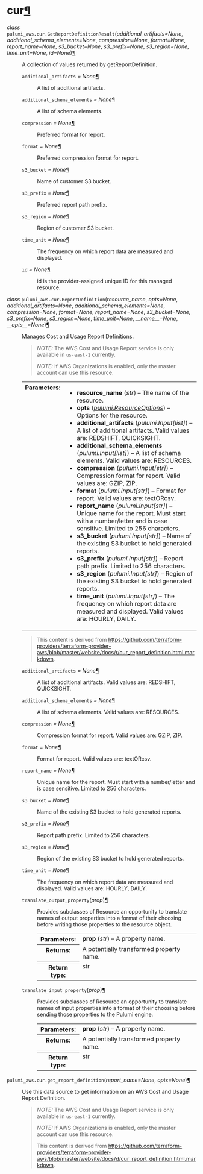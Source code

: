 ---
---

<div class="section" id="module-pulumi_aws.cur">
<span id="cur"></span><h1>cur<a class="headerlink" href="#module-pulumi_aws.cur" title="Permalink to this headline">¶</a></h1>
<dl class="class">
<dt id="pulumi_aws.cur.GetReportDefinitionResult">
<em class="property">class </em><code class="descclassname">pulumi_aws.cur.</code><code class="descname">GetReportDefinitionResult</code><span class="sig-paren">(</span><em>additional_artifacts=None</em>, <em>additional_schema_elements=None</em>, <em>compression=None</em>, <em>format=None</em>, <em>report_name=None</em>, <em>s3_bucket=None</em>, <em>s3_prefix=None</em>, <em>s3_region=None</em>, <em>time_unit=None</em>, <em>id=None</em><span class="sig-paren">)</span><a class="headerlink" href="#pulumi_aws.cur.GetReportDefinitionResult" title="Permalink to this definition">¶</a></dt>
<dd><p>A collection of values returned by getReportDefinition.</p>
<dl class="attribute">
<dt id="pulumi_aws.cur.GetReportDefinitionResult.additional_artifacts">
<code class="descname">additional_artifacts</code><em class="property"> = None</em><a class="headerlink" href="#pulumi_aws.cur.GetReportDefinitionResult.additional_artifacts" title="Permalink to this definition">¶</a></dt>
<dd><p>A list of additional artifacts.</p>
</dd></dl>

<dl class="attribute">
<dt id="pulumi_aws.cur.GetReportDefinitionResult.additional_schema_elements">
<code class="descname">additional_schema_elements</code><em class="property"> = None</em><a class="headerlink" href="#pulumi_aws.cur.GetReportDefinitionResult.additional_schema_elements" title="Permalink to this definition">¶</a></dt>
<dd><p>A list of schema elements.</p>
</dd></dl>

<dl class="attribute">
<dt id="pulumi_aws.cur.GetReportDefinitionResult.compression">
<code class="descname">compression</code><em class="property"> = None</em><a class="headerlink" href="#pulumi_aws.cur.GetReportDefinitionResult.compression" title="Permalink to this definition">¶</a></dt>
<dd><p>Preferred format for report.</p>
</dd></dl>

<dl class="attribute">
<dt id="pulumi_aws.cur.GetReportDefinitionResult.format">
<code class="descname">format</code><em class="property"> = None</em><a class="headerlink" href="#pulumi_aws.cur.GetReportDefinitionResult.format" title="Permalink to this definition">¶</a></dt>
<dd><p>Preferred compression format for report.</p>
</dd></dl>

<dl class="attribute">
<dt id="pulumi_aws.cur.GetReportDefinitionResult.s3_bucket">
<code class="descname">s3_bucket</code><em class="property"> = None</em><a class="headerlink" href="#pulumi_aws.cur.GetReportDefinitionResult.s3_bucket" title="Permalink to this definition">¶</a></dt>
<dd><p>Name of customer S3 bucket.</p>
</dd></dl>

<dl class="attribute">
<dt id="pulumi_aws.cur.GetReportDefinitionResult.s3_prefix">
<code class="descname">s3_prefix</code><em class="property"> = None</em><a class="headerlink" href="#pulumi_aws.cur.GetReportDefinitionResult.s3_prefix" title="Permalink to this definition">¶</a></dt>
<dd><p>Preferred report path prefix.</p>
</dd></dl>

<dl class="attribute">
<dt id="pulumi_aws.cur.GetReportDefinitionResult.s3_region">
<code class="descname">s3_region</code><em class="property"> = None</em><a class="headerlink" href="#pulumi_aws.cur.GetReportDefinitionResult.s3_region" title="Permalink to this definition">¶</a></dt>
<dd><p>Region of customer S3 bucket.</p>
</dd></dl>

<dl class="attribute">
<dt id="pulumi_aws.cur.GetReportDefinitionResult.time_unit">
<code class="descname">time_unit</code><em class="property"> = None</em><a class="headerlink" href="#pulumi_aws.cur.GetReportDefinitionResult.time_unit" title="Permalink to this definition">¶</a></dt>
<dd><p>The frequency on which report data are measured and displayed.</p>
</dd></dl>

<dl class="attribute">
<dt id="pulumi_aws.cur.GetReportDefinitionResult.id">
<code class="descname">id</code><em class="property"> = None</em><a class="headerlink" href="#pulumi_aws.cur.GetReportDefinitionResult.id" title="Permalink to this definition">¶</a></dt>
<dd><p>id is the provider-assigned unique ID for this managed resource.</p>
</dd></dl>

</dd></dl>

<dl class="class">
<dt id="pulumi_aws.cur.ReportDefinition">
<em class="property">class </em><code class="descclassname">pulumi_aws.cur.</code><code class="descname">ReportDefinition</code><span class="sig-paren">(</span><em>resource_name</em>, <em>opts=None</em>, <em>additional_artifacts=None</em>, <em>additional_schema_elements=None</em>, <em>compression=None</em>, <em>format=None</em>, <em>report_name=None</em>, <em>s3_bucket=None</em>, <em>s3_prefix=None</em>, <em>s3_region=None</em>, <em>time_unit=None</em>, <em>__name__=None</em>, <em>__opts__=None</em><span class="sig-paren">)</span><a class="headerlink" href="#pulumi_aws.cur.ReportDefinition" title="Permalink to this definition">¶</a></dt>
<dd><p>Manages Cost and Usage Report Definitions.</p>
<blockquote>
<div><p><em>NOTE:</em> The AWS Cost and Usage Report service is only available in <code class="docutils literal notranslate"><span class="pre">us-east-1</span></code> currently.</p>
<p><em>NOTE:</em> If AWS Organizations is enabled, only the master account can use this resource.</p>
</div></blockquote>
<table class="docutils field-list" frame="void" rules="none">
<col class="field-name" />
<col class="field-body" />
<tbody valign="top">
<tr class="field-odd field"><th class="field-name">Parameters:</th><td class="field-body"><ul class="first last simple">
<li><strong>resource_name</strong> (<em>str</em>) – The name of the resource.</li>
<li><strong>opts</strong> (<a class="reference internal" href="../../pulumi/#pulumi.ResourceOptions" title="pulumi.ResourceOptions"><em>pulumi.ResourceOptions</em></a>) – Options for the resource.</li>
<li><strong>additional_artifacts</strong> (<em>pulumi.Input</em><em>[</em><em>list</em><em>]</em>) – A list of additional artifacts. Valid values are: REDSHIFT, QUICKSIGHT.</li>
<li><strong>additional_schema_elements</strong> (<em>pulumi.Input</em><em>[</em><em>list</em><em>]</em>) – A list of schema elements. Valid values are: RESOURCES.</li>
<li><strong>compression</strong> (<em>pulumi.Input</em><em>[</em><em>str</em><em>]</em>) – Compression format for report. Valid values are: GZIP, ZIP.</li>
<li><strong>format</strong> (<em>pulumi.Input</em><em>[</em><em>str</em><em>]</em>) – Format for report. Valid values are: textORcsv.</li>
<li><strong>report_name</strong> (<em>pulumi.Input</em><em>[</em><em>str</em><em>]</em>) – Unique name for the report. Must start with a number/letter and is case sensitive. Limited to 256 characters.</li>
<li><strong>s3_bucket</strong> (<em>pulumi.Input</em><em>[</em><em>str</em><em>]</em>) – Name of the existing S3 bucket to hold generated reports.</li>
<li><strong>s3_prefix</strong> (<em>pulumi.Input</em><em>[</em><em>str</em><em>]</em>) – Report path prefix. Limited to 256 characters.</li>
<li><strong>s3_region</strong> (<em>pulumi.Input</em><em>[</em><em>str</em><em>]</em>) – Region of the existing S3 bucket to hold generated reports.</li>
<li><strong>time_unit</strong> (<em>pulumi.Input</em><em>[</em><em>str</em><em>]</em>) – The frequency on which report data are measured and displayed.  Valid values are: HOURLY, DAILY.</li>
</ul>
</td>
</tr>
</tbody>
</table>
<blockquote>
<div>This content is derived from <a class="reference external" href="https://github.com/terraform-providers/terraform-provider-aws/blob/master/website/docs/r/cur_report_definition.html.markdown">https://github.com/terraform-providers/terraform-provider-aws/blob/master/website/docs/r/cur_report_definition.html.markdown</a>.</div></blockquote>
<dl class="attribute">
<dt id="pulumi_aws.cur.ReportDefinition.additional_artifacts">
<code class="descname">additional_artifacts</code><em class="property"> = None</em><a class="headerlink" href="#pulumi_aws.cur.ReportDefinition.additional_artifacts" title="Permalink to this definition">¶</a></dt>
<dd><p>A list of additional artifacts. Valid values are: REDSHIFT, QUICKSIGHT.</p>
</dd></dl>

<dl class="attribute">
<dt id="pulumi_aws.cur.ReportDefinition.additional_schema_elements">
<code class="descname">additional_schema_elements</code><em class="property"> = None</em><a class="headerlink" href="#pulumi_aws.cur.ReportDefinition.additional_schema_elements" title="Permalink to this definition">¶</a></dt>
<dd><p>A list of schema elements. Valid values are: RESOURCES.</p>
</dd></dl>

<dl class="attribute">
<dt id="pulumi_aws.cur.ReportDefinition.compression">
<code class="descname">compression</code><em class="property"> = None</em><a class="headerlink" href="#pulumi_aws.cur.ReportDefinition.compression" title="Permalink to this definition">¶</a></dt>
<dd><p>Compression format for report. Valid values are: GZIP, ZIP.</p>
</dd></dl>

<dl class="attribute">
<dt id="pulumi_aws.cur.ReportDefinition.format">
<code class="descname">format</code><em class="property"> = None</em><a class="headerlink" href="#pulumi_aws.cur.ReportDefinition.format" title="Permalink to this definition">¶</a></dt>
<dd><p>Format for report. Valid values are: textORcsv.</p>
</dd></dl>

<dl class="attribute">
<dt id="pulumi_aws.cur.ReportDefinition.report_name">
<code class="descname">report_name</code><em class="property"> = None</em><a class="headerlink" href="#pulumi_aws.cur.ReportDefinition.report_name" title="Permalink to this definition">¶</a></dt>
<dd><p>Unique name for the report. Must start with a number/letter and is case sensitive. Limited to 256 characters.</p>
</dd></dl>

<dl class="attribute">
<dt id="pulumi_aws.cur.ReportDefinition.s3_bucket">
<code class="descname">s3_bucket</code><em class="property"> = None</em><a class="headerlink" href="#pulumi_aws.cur.ReportDefinition.s3_bucket" title="Permalink to this definition">¶</a></dt>
<dd><p>Name of the existing S3 bucket to hold generated reports.</p>
</dd></dl>

<dl class="attribute">
<dt id="pulumi_aws.cur.ReportDefinition.s3_prefix">
<code class="descname">s3_prefix</code><em class="property"> = None</em><a class="headerlink" href="#pulumi_aws.cur.ReportDefinition.s3_prefix" title="Permalink to this definition">¶</a></dt>
<dd><p>Report path prefix. Limited to 256 characters.</p>
</dd></dl>

<dl class="attribute">
<dt id="pulumi_aws.cur.ReportDefinition.s3_region">
<code class="descname">s3_region</code><em class="property"> = None</em><a class="headerlink" href="#pulumi_aws.cur.ReportDefinition.s3_region" title="Permalink to this definition">¶</a></dt>
<dd><p>Region of the existing S3 bucket to hold generated reports.</p>
</dd></dl>

<dl class="attribute">
<dt id="pulumi_aws.cur.ReportDefinition.time_unit">
<code class="descname">time_unit</code><em class="property"> = None</em><a class="headerlink" href="#pulumi_aws.cur.ReportDefinition.time_unit" title="Permalink to this definition">¶</a></dt>
<dd><p>The frequency on which report data are measured and displayed.  Valid values are: HOURLY, DAILY.</p>
</dd></dl>

<dl class="method">
<dt id="pulumi_aws.cur.ReportDefinition.translate_output_property">
<code class="descname">translate_output_property</code><span class="sig-paren">(</span><em>prop</em><span class="sig-paren">)</span><a class="headerlink" href="#pulumi_aws.cur.ReportDefinition.translate_output_property" title="Permalink to this definition">¶</a></dt>
<dd><p>Provides subclasses of Resource an opportunity to translate names of output properties
into a format of their choosing before writing those properties to the resource object.</p>
<table class="docutils field-list" frame="void" rules="none">
<col class="field-name" />
<col class="field-body" />
<tbody valign="top">
<tr class="field-odd field"><th class="field-name">Parameters:</th><td class="field-body"><strong>prop</strong> (<em>str</em>) – A property name.</td>
</tr>
<tr class="field-even field"><th class="field-name">Returns:</th><td class="field-body">A potentially transformed property name.</td>
</tr>
<tr class="field-odd field"><th class="field-name">Return type:</th><td class="field-body">str</td>
</tr>
</tbody>
</table>
</dd></dl>

<dl class="method">
<dt id="pulumi_aws.cur.ReportDefinition.translate_input_property">
<code class="descname">translate_input_property</code><span class="sig-paren">(</span><em>prop</em><span class="sig-paren">)</span><a class="headerlink" href="#pulumi_aws.cur.ReportDefinition.translate_input_property" title="Permalink to this definition">¶</a></dt>
<dd><p>Provides subclasses of Resource an opportunity to translate names of input properties into
a format of their choosing before sending those properties to the Pulumi engine.</p>
<table class="docutils field-list" frame="void" rules="none">
<col class="field-name" />
<col class="field-body" />
<tbody valign="top">
<tr class="field-odd field"><th class="field-name">Parameters:</th><td class="field-body"><strong>prop</strong> (<em>str</em>) – A property name.</td>
</tr>
<tr class="field-even field"><th class="field-name">Returns:</th><td class="field-body">A potentially transformed property name.</td>
</tr>
<tr class="field-odd field"><th class="field-name">Return type:</th><td class="field-body">str</td>
</tr>
</tbody>
</table>
</dd></dl>

</dd></dl>

<dl class="function">
<dt id="pulumi_aws.cur.get_report_definition">
<code class="descclassname">pulumi_aws.cur.</code><code class="descname">get_report_definition</code><span class="sig-paren">(</span><em>report_name=None</em>, <em>opts=None</em><span class="sig-paren">)</span><a class="headerlink" href="#pulumi_aws.cur.get_report_definition" title="Permalink to this definition">¶</a></dt>
<dd><p>Use this data source to get information on an AWS Cost and Usage Report Definition.</p>
<blockquote>
<div><p><em>NOTE:</em> The AWS Cost and Usage Report service is only available in <code class="docutils literal notranslate"><span class="pre">us-east-1</span></code> currently.</p>
<p><em>NOTE:</em> If AWS Organizations is enabled, only the master account can use this resource.</p>
<p>This content is derived from <a class="reference external" href="https://github.com/terraform-providers/terraform-provider-aws/blob/master/website/docs/d/cur_report_definition.html.markdown">https://github.com/terraform-providers/terraform-provider-aws/blob/master/website/docs/d/cur_report_definition.html.markdown</a>.</p>
</div></blockquote>
</dd></dl>

</div>
